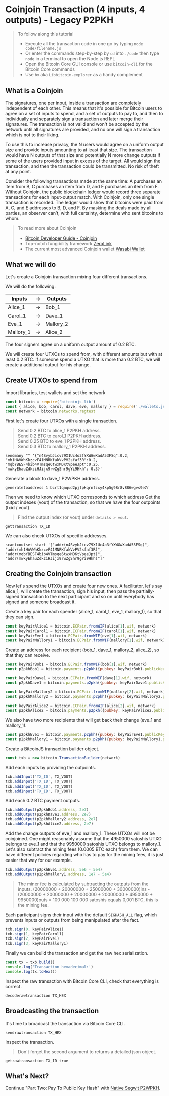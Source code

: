 # Coinjoin Transaction \(4 inputs, 4 outputs\) - Legacy P2PKH

> To follow along this tutorial
>
> * Execute all the transaction code in one go by typing `node code/filename.js`   
> * Or enter the commands step-by-step by `cd` into `./code` then type `node` in a terminal to open the Node.js REPL   
> * Open the Bitcoin Core GUI console or use `bitcoin-cli` for the Bitcoin Core commands
> * Use `bx` aka `Libbitcoin-explorer` as a handy complement

## What is a Coinjoin

The signatures, one per input, inside a transaction are completely independent of each other. This means that it's possible for Bitcoin users to agree on a set of inputs to spend, and a set of outputs to pay to, and then to individually and separately sign a transaction and later merge their signatures. The transaction is not valid and won't be accepted by the network until all signatures are provided, and no one will sign a transaction which is not to their liking.

To use this to increase privacy, the N users would agree on a uniform output size and provide inputs amounting to at least that size. The transaction would have N outputs of that size and potentially N more change outputs if some of the users provided input in excess of the target. All would sign the transaction, and then the transaction could be transmitted. No risk of theft at any point.

Consider the following transactions made at the same time: A purchases an item from B, C purchases an item from D, and E purchases an item from F. Without Coinjoin, the public blockchain ledger would record three separate transactions for each input-output match. With Coinjoin, only one single transaction is recorded. The ledger would show that bitcoins were paid from A, C, and E addresses to B, D, and F. By masking the deals made by all parties, an observer can’t, with full certainty, determine who sent bitcoins to whom.

> To read more about Coinjoin
>
> * [Bitcoin Developer Guide - Coinjoin](https://bitcoin.org/en/developer-guide#coinjoin)
> * Top-notch fungibility framework [ZeroLink](https://github.com/nopara73/ZeroLink)
> * The current most advanced Coinjoin wallet [Wasabi Wallet](https://www.wasabiwallet.io)

## What we will do

Let's create a Coinjoin transaction mixing four different transactions.

We will do the following:

|   Inputs   | -\> |   Outputs   |
|------------|-----|-------------|
| Alice\_1   | -\> |   Bob\_1    |
| Carol\_1   | -\> |  Dave\_1    |
| Eve\_1     | -\> |  Mallory\_2 |
| Mallory\_1 | -\> |  Alice\_2   |

The four signers agree on a uniform output amount of 0.2 BTC.

We will create four UTXOs to spend from, with different amounts but with at least 0.2 BTC. If someone spend a UTXO that is more than 0.2 BTC, we will create a additional output for his change.

## Create UTXOs to spend from

Import libraries, test wallets and set the network
```javascript
const bitcoin = require('bitcoinjs-lib')
const { alice, bob, carol, dave, eve, mallory } = require('./wallets.json')
const network = bitcoin.networks.regtest
```

First let's create four UTXOs with a single transaction.
> Send 0.2 BTC to alice\_1 P2PKH address.  
> Send 0.2 BTC to carol\_1 P2PKH address.  
> Send 0.25 BTC to eve\_1 P2PKH address.  
> Send 0.3 BTC to mallory\_1 P2PKH address.  
```shell
sendmany "" '{"n4SvybJicv79X1Uc4o3fYXWGwXadA53FSq":0.2, "mh1HAVWhKkzcvF41MNRKfakVvPV2sfaf3R":0.2, "mqbYBESF4bib4VTmsqe6twxMDKtVpeeJpt":0.25, "mwkyEhauZdkziHJijx9rwZgShr9gYi9Hkh": 0.3}' 
```

Generate a block to dave\_1 P2WPKH address.
```shell
generatetoaddress 1 bcrt1qnqud2pjfpkqrnfzxy4kp5g98r8v886wgvs9e7r
```

Then we need to know which UTXO corresponds to which address Get the output indexes \(vout\) of the transaction, so that we have the four outpoints \(txid / vout\).
> Find the output index \(or vout\) under `details > vout`.
```shell
gettransaction TX_ID
```

We can also check UTXOs of specific addresses.
```shell
scantxoutset start '["addr(n4SvybJicv79X1Uc4o3fYXWGwXadA53FSq)", "addr(mh1HAVWhKkzcvF41MNRKfakVvPV2sfaf3R)", "addr(mqbYBESF4bib4VTmsqe6twxMDKtVpeeJpt)", "addr(mwkyEhauZdkziHJijx9rwZgShr9gYi9Hkh)"]'
```

## Creating the Coinjoin transaction

Now let's spend the UTXOs and create four new ones. A facilitator, let's say alice\_1, will create the transaction, sign his input, then pass the partially-signed transaction to the next participant and so on until everybody has signed and someone broadcast it.

Create a key pair for each spender \(alice\_1, carol\_1, eve\_1, mallory\_1\), so that they can sign.
```javascript
const keyPairAlice1 = bitcoin.ECPair.fromWIF(alice[1].wif, network)
const keyPairCarol1 = bitcoin.ECPair.fromWIF(carol[1].wif, network)
const keyPairEve1 = bitcoin.ECPair.fromWIF(eve[1].wif, network)
const keyPairMallory1 = bitcoin.ECPair.fromWIF(mallory[1].wif, network)
```

Create an address for each recipient \(bob\_1, dave\_1, mallory\_2, alice\_2\), so that they can receive.
```javascript
const keyPairBob1 = bitcoin.ECPair.fromWIF(bob[1].wif, network)
const p2pkhBob1 = bitcoin.payments.p2pkh({pubkey: keyPairBob1.publicKey, network})

const keyPairDave1 = bitcoin.ECPair.fromWIF(dave[1].wif, network)
const p2pkhDave1 = bitcoin.payments.p2pkh({pubkey: keyPairDave1.publicKey, network})

const keyPairMallory2 = bitcoin.ECPair.fromWIF(mallory[2].wif, network)
const p2pkhMallory2 = bitcoin.payments.p2pkh({pubkey: keyPairMallory2.publicKey, network})

const keyPairAlice2 = bitcoin.ECPair.fromWIF(alice[2].wif, network)
const p2pkhAlice2 = bitcoin.payments.p2pkh({pubkey: keyPairAlice2.publicKey, network})
```

We also have two more recipients that will get back their change \(eve\_1 and mallory\_1\).
```javascript
const p2pkhEve1 = bitcoin.payments.p2pkh({pubkey: keyPairEve1.publicKey, network})
const p2pkhMallory1 = bitcoin.payments.p2pkh({pubkey: keyPairMallory1.publicKey, network})
```

Create a BitcoinJS transaction builder object.
```javascript
const txb = new bitcoin.TransactionBuilder(network)
```

Add each inputs by providing the outpoints.
```javascript
txb.addInput('TX_ID', TX_VOUT)
txb.addInput('TX_ID', TX_VOUT)
txb.addInput('TX_ID', TX_VOUT)
txb.addInput('TX_ID', TX_VOUT)
```

Add each 0.2 BTC payment outputs.
```javascript
txb.addOutput(p2pkhBob1.address, 2e7)
txb.addOutput(p2pkhDave1.address, 2e7)
txb.addOutput(p2pkhMallory2.address, 2e7)
txb.addOutput(p2pkhAlice2.address, 2e7)
```

Add the change outputs of eve\_1 and mallory\_1. These UTXOs will not be coinjoined. One might reasonably assume that the 4950000 satoshis UTXO belongs to eve\_1 and that the 9950000 satoshis UTXO belongs to mallory\_1. Let's also subtract the mining fees \(0.0005 BTC each\) from them. We can have different policies regarding who has to pay for the mining fees, it is just easier that way for our example.

```javascript
txb.addOutput(p2pkhEve1.address, 5e6 - 5e4)
txb.addOutput(p2pkhMallory1.address, 1e7 - 5e4)
```

> The miner fee is calculated by subtracting the outputs from the inputs. \(20000000 + 20000000 + 25000000 + 30000000\)ins - \(20000000 + 20000000 + 20000000 + 20000000 + 4950000 + 9950000\)outs = 100 000 100 000 satoshis equals 0,001 BTC, this is the mining fee.

Each participant signs their input with the default `SIGHASH_ALL` flag, which prevents inputs or outputs from being manipulated after the fact.
```javascript
txb.sign(0, keyPairAlice1)
txb.sign(1, keyPairCarol1)
txb.sign(2, keyPairEve1)
txb.sign(3, keyPairMallory1)
```

Finally we can build the transaction and get the raw hex serialization.
```javascript
const tx = txb.build()
console.log('Transaction hexadecimal:')
console.log(tx.toHex())
```

Inspect the raw transaction with Bitcoin Core CLI, check that everything is correct.
```shell
decoderawtransaction TX_HEX
```

## Broadcasting the transaction

It's time to broadcast the transaction via Bitcoin Core CLI.
```shell
sendrawtransaction TX_HEX
```

Inspect the transaction.
> Don't forget the second argument to returns a detailed json object.
```shell
getrawtransaction TX_ID true
```

## What's Next?

Continue "Part Two: Pay To Public Key Hash" with [Native Segwit P2WPKH](../p2wpkh/).

